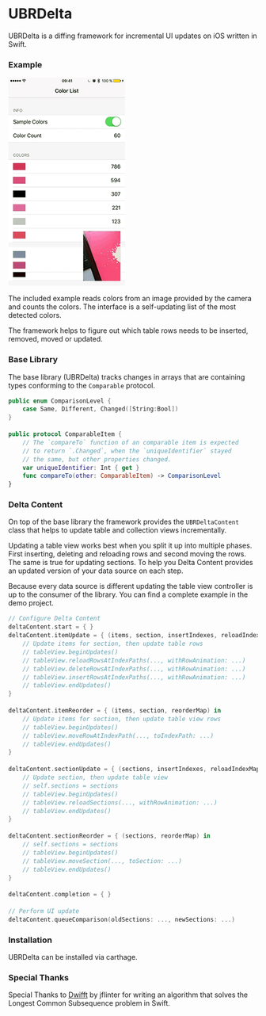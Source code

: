 # UBRDelta

UBRDelta is a diffing framework for incremental UI updates on iOS written in Swift.

### Example

![Sample](Sample.gif)

The included example reads colors from an image provided by the camera and counts the colors. The interface is a self-updating list of the most detected colors.

The framework helps to figure out which table rows needs to be inserted, removed, moved or updated.


### Base Library

The base library (UBRDelta) tracks changes in arrays that are containing types conforming to the `Comparable` protocol.

```swift
public enum ComparisonLevel {
    case Same, Different, Changed([String:Bool])
}

public protocol ComparableItem {
    // The `compareTo` function of an comparable item is expected
    // to return `.Changed`, when the `uniqueIdentifier` stayed
    // the same, but other properties changed.
    var uniqueIdentifier: Int { get }
    func compareTo(other: ComparableItem) -> ComparisonLevel
}
```

### Delta Content

On top of the base library the framework provides the `UBRDeltaContent` class that helps to update table and collection views incrementally.

Updating a table view works best when you split it up into multiple phases. First inserting, deleting and reloading rows and second moving the rows. The same is true for updating sections. To help you Delta Content provides an updated version of your data source on each step.

Because every data source is different updating the table view controller is up to the consumer of the library. You can find a complete example in the demo project.

```swift
// Configure Delta Content
deltaContent.start = { }
deltaContent.itemUpdate = { (items, section, insertIndexes, reloadIndexMap, deleteIndexes) in
    // Update items for section, then update table rows
    // tableView.beginUpdates()
    // tableView.reloadRowsAtIndexPaths(..., withRowAnimation: ...)
    // tableView.deleteRowsAtIndexPaths(..., withRowAnimation: ...)
    // tableView.insertRowsAtIndexPaths(..., withRowAnimation: ...)
    // tableView.endUpdates()
}

deltaContent.itemReorder = { (items, section, reorderMap) in
    // Update items for section, then update table view rows
    // tableView.beginUpdates()
    // tableView.moveRowAtIndexPath(..., toIndexPath: ...)
    // tableView.endUpdates()
}

deltaContent.sectionUpdate = { (sections, insertIndexes, reloadIndexMap, deleteIndexes) in
    // Update section, then update table view
    // self.sections = sections
    // tableView.beginUpdates()
    // tableView.reloadSections(..., withRowAnimation: ...)
    // tableView.endUpdates()
}

deltaContent.sectionReorder = { (sections, reorderMap) in
    // self.sections = sections
    // tableView.beginUpdates()
    // tableView.moveSection(..., toSection: ...)
    // tableView.endUpdates()
}

deltaContent.completion = { }

// Perform UI update
deltaContent.queueComparison(oldSections: ..., newSections: ...)

```

### Installation

UBRDelta can be installed via carthage.


### Special Thanks

Special Thanks to [Dwifft](https://github.com/jflinter/Dwifft) by jflinter for writing an algorithm that solves the Longest Common Subsequence problem in Swift.
